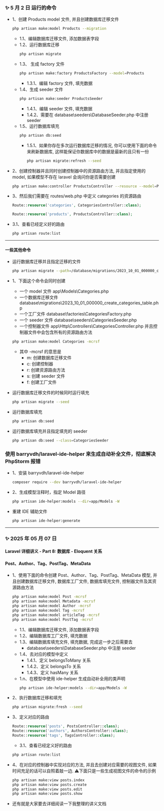 ### ✨ 5 月 2 日 运行的命令

- 1、创建 Products model 文件, 并且创建数据库迁移文件
    ```bash
    php artisan make:model Products --migration
    ```
    - 1.1、编辑数据库迁移文件, 添加数据表字段
    - 1.2、运行数据库迁移
      ```bash
      php artisan migrate
      ```
    - 1.3、 生成 factory 文件
        ```bash
        php artisan make:factory ProductsFactory --model=Products
        ```
        - 1.3.1、编辑 factory 文件, 填充数据
    - 1.4、生成 seeder 文件
        ```bash
        php artisan make:seeder ProductsSeeder
        ```
        - 1.4.1、编辑 seeder 文件, 填充数据
        - 1.4.2、需要在 database\seeders\DatabaseSeeder.php 中注册 seeder
    - 1.5、运行数据库填充
        ```bash
        php artisan db:seed
        ```
        - 1.5.1、如果你存在多次运行数据库迁移的情况, 你可以使用下面的命令来刷新数据库, 这样能保证你数据库中的数据是最新的且只有一份
            ```bash
            php artisan migrate:refresh --seed
            ```

- 2、创建控制器并且同时创建控制器中的资源路由方法, 并且指定使用的 model, 如果模型不存在 laravel 会询问你是否需要创建
    ```bash
    php artisan make:controller ProductsController --resource --model=Products
    ```

- 3、然后我们需要在 routes/web.php 中定义 categories 的资源路由
    ```php
    Route::resource('categories', CategoriesController::class);
    ```
    ```php
    Route::resource('products', ProductsController::class);
    ```

- 3.1、查看已经定义好的路由
    ```bash
    php artisan route:list
    ```

---

#### 一些其他命令

- 运行数据库迁移并且指定迁移的文件
    ```bash
    php artisan migrate --path=/database/migrations/2023_10_01_000000_create_categories_table.php
    ```
- 1、下面这个命令会同时创建
    - 一个 model 文件 app\Models\Categories.php
    - 一个数据库迁移文件 database\migrations\2023_10_01_000000_create_categories_table.php
    - 一个工厂文件 database\factories\CategoriesFactory.php
    - 一个 seeder 文件 database\seeders\CategoriesSeeder.php
    - 一个控制器文件 app\Http\Controllers\CategoriesController.php 并且控制器文件中会包含所有的资源路由方法
    ```bash
    php artisan make:model Categories -mcrsf 
    ```
    - 其中 -mcrsf 的意思是
        - m: 创建数据库迁移文件
        - c: 创建控制器
        - r: 创建资源路由方法
        - s: 创建 seeder 文件
        - f: 创建工厂文件

- 运行数据库迁移文件的时候同时运行填充
    ```bash
    php artisan migrate --seed
    ```

- 运行数据库填充
    ```bash
    php artisan db:seed
    ```

- 运行数据库填充并且指定填充的 seeder
    ```bash
    php artisan db:seed --class=CategoriesSeeder
    ```

### 使用 barryvdh/laravel-ide-helper 来生成自动补全文件，彻底解决 PhpStorm 报错

- 1、安装 barryvdh/laravel-ide-helper
    ```bash
    composer require --dev barryvdh/laravel-ide-helper
    ```

- 2、生成模型注释时，指定 Model 路径
    ```bash
    php artisan ide-helper:models --dir=app/Models -W
    ```

- 重建 IDE 辅助文件
    ```bash
    php artisan ide-helper:generate
    ```

---

### ✨ 2025 年 05 月 07 日

#### Laravel 详细讲义 - Part 8: 数据库 - Eloquent 关系

#### Post、Author、Tag、PostTag、MetaData

- 1、使用下面的命令创建 Post、Author、Tag、PostTag、MetaData 模型, 并且创建数据库迁移文件, 数据库工厂文件, 数据库填充文件,
  控制器文件及其资源路由方法
    ```bash
    php artisan make:model Post -mcrsf
    php artisan make:model Metadata -mcrsf
    php artisan make:model Author -mcrsf 
    php artisan make:model Tag -mcrsf
    php artisan make:model articleTag -mcrsf
    php artisan make:model PostTag -mcrsf
    ```
    - 1.1、编辑数据库迁移文件, 添加数据表字段
    - 1.2、编辑数据库工厂文件, 填充数据
    - 1.3、编辑数据库填充文件, 填充数据, 完成这一步之后需要去
        - database\seeders\DatabaseSeeder.php 中注册 seeder
    - 1.4、去对应的模型中定义
        - 1.4.1、定义 belongsToMany 关系
        - 1.4.2、定义 belongsTo 关系
        - 1.4.3、定义 hasMany 关系
    - 1.n、在模型中使用 ide-helper 生成自动补全用的类声明
      ```bash
      php artisan ide-helper:models --dir=app/Models -W
      ```

- 2、执行数据库迁移和填充
    ```bash
    php artisan migrate:fresh --seed
    ```

- 3、定义对应的路由
    ```php
    Route::resource('posts', PostsController::class);
    Route::resource('authors', AuthorsController::class);
    Route::resource('tags', TagsController::class);
    ```
    - 3.1、查看已经定义好的路由
    ```bash
    php artisan route:list
    ```
  
- 4、在对应的控制器中实现对应的方法, 并且去创建对应需要的视图文件, 如果时间充足的话可以自照着敲一边. ⚠️下面只是一些生成视图文件的命令的示例
    ```bash
    php artisan make:view posts.index
    php artisan make:view posts.create
    php artisan make:view posts.edit
    php artisan make:view posts.show
    ```
  
- 还有就是大家要去详细阅读一下我整理的讲义文档
  

  
